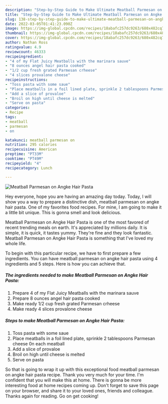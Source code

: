 ```yaml
---
description: "Step-by-Step Guide to Make Ultimate Meatball Parmesan on Angke Hair Pasta"
title: "Step-by-Step Guide to Make Ultimate Meatball Parmesan on Angke Hair Pasta"
slug: 138-step-by-step-guide-to-make-ultimate-meatball-parmesan-on-angke-hair-pasta
date: 2022-03-05T01:41:23.090Z
image: https://img-global.cpcdn.com/recipes/18abafc257dc9263/680x482cq70/meatball-parmesan-on-angke-hair-pasta-recipe-main-photo.jpg
thumbnail: https://img-global.cpcdn.com/recipes/18abafc257dc9263/680x482cq70/meatball-parmesan-on-angke-hair-pasta-recipe-main-photo.jpg
cover: https://img-global.cpcdn.com/recipes/18abafc257dc9263/680x482cq70/meatball-parmesan-on-angke-hair-pasta-recipe-main-photo.jpg
author: Nathan Ross
ratingvalue: 4.9
reviewcount: 46333
recipeingredient:
- "4 of my Flat Juicy Meatballs with the marinara sauve"
- "8 ounces angel hair pasta cooked"
- "1/2 cup fresh grated Parmesan crheese"
- "4 slices provalone cheese"
recipeinstructions:
- "Toss pasta with some saue"
- "Place meatballs in a foil lined plate, sprinkle 2 tablespoons Parmesan cheese 0n each meatball"
- "Add a slice of provaloe"
- "Broil on high until cheese is melted"
- "Serve on pasta"
categories:
- Recipe
tags:
- meatball
- parmesan
- on

katakunci: meatball parmesan on 
nutrition: 295 calories
recipecuisine: American
preptime: "PT33M"
cooktime: "PT49M"
recipeyield: "4"
recipecategory: Lunch

---
```



![Meatball Parmesan on Angke Hair Pasta](https://img-global.cpcdn.com/recipes/18abafc257dc9263/680x482cq70/meatball-parmesan-on-angke-hair-pasta-recipe-main-photo.jpg)

Hey everyone, hope you are having an amazing day today. Today, I will show you a way to prepare a distinctive dish, meatball parmesan on angke hair pasta. One of my favorites food recipes. For mine, I am going to make it a little bit unique. This is gonna smell and look delicious.

Meatball Parmesan on Angke Hair Pasta is one of the most favored of recent trending meals on earth. It's appreciated by millions daily. It is simple, it is quick, it tastes yummy. They're fine and they look fantastic. Meatball Parmesan on Angke Hair Pasta is something that I've loved my whole life.




To begin with this particular recipe, we have to first prepare a few ingredients. You can have meatball parmesan on angke hair pasta using 4 ingredients and 5 steps. Here is how you can achieve that.

<!--inarticleads1-->

##### The ingredients needed to make Meatball Parmesan on Angke Hair Pasta:

1. Prepare 4 of my Flat Juicy Meatballs with the marinara sauve
1. Prepare 8 ounces angel hair pasta cooked
1. Make ready 1/2 cup fresh grated Parmesan crheese
1. Make ready 4 slices provalone cheese




<!--inarticleads2-->

##### Steps to make Meatball Parmesan on Angke Hair Pasta:

1. Toss pasta with some saue
1. Place meatballs in a foil lined plate, sprinkle 2 tablespoons Parmesan cheese 0n each meatball
1. Add a slice of provaloe
1. Broil on high until cheese is melted
1. Serve on pasta




So that is going to wrap it up with this exceptional food meatball parmesan on angke hair pasta recipe. Thank you very much for your time. I'm confident that you will make this at home. There is gonna be more interesting food at home recipes coming up. Don't forget to save this page on your browser, and share it to your loved ones, friends and colleague. Thanks again for reading. Go on get cooking!
